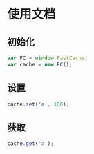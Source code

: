 # 使用文档

## 初始化

```js 
var FC = window.FastCache;
var cache = new FC();
```

## 设置
```js
cache.set('a', 100);
```

## 获取
```js
cache.get('a');
```